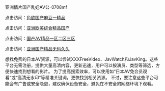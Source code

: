 亚洲情片国产乱婬AV公-0708mf
					
点击访问：<a href="https://heiliaoxqkkct.pages.dev">色欲国产麻豆一精品</a>

点击访问：<a href="https://heiliaoxwd5i8.pages.dev">亚洲欧美综合精品国产</a>

点击访问：<a href="https://heiliaowzu4ur.pages.dev">国产AⅤ精品一区二区三区</a>

点击访问：<a href="https://heiliaozj3tjd.pages.dev">亚洲国产精品无码久久</a>

想找免费的日本AV资源，可以尝试XXXFreeVideo、JavWatch和JavKing。这些平台无需注册，提供大量高清内容，更新迅速，用户可以按演员、类型等筛选，方便快速找到想看的影片。
为了提高搜索效率，可以使用如“日本AV免会员观看”或“高清无水印”等精准关键词，更快找到相关资源。
不过，要注意这些平台可能会有广告或安全隐患，建议确保设备安全，避免在不安全的网络环境下观看。


<span style="display:none;">[Canonical link](）</span>


